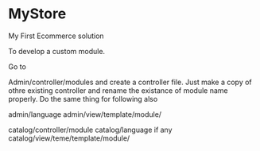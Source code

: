 # MyStore
My First Ecommerce solution

To develop a custom module.

Go to

Admin/controller/modules and create a controller file.
Just make a copy of othre existing controller and rename the existance of module name properly.
Do the same thing for following also

admin/language
admin/view/template/module/

catalog/controller/module
catalog/language if any
catalog/view/teme/template/module/
